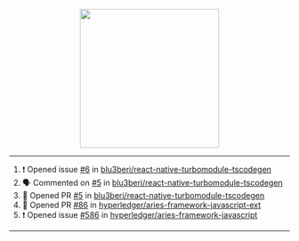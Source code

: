 <p align="center">
<img src="https://user-images.githubusercontent.com/61358536/126118557-75ac74a7-4655-4289-9a8d-e536322b7423.png" height="250" width="250"/>
</p>

---

<!--START_SECTION:activity-->
1. ❗️ Opened issue [#6](https://github.com/blu3beri/react-native-turbomodule-tscodegen/issues/6) in [blu3beri/react-native-turbomodule-tscodegen](https://github.com/blu3beri/react-native-turbomodule-tscodegen)
2. 🗣 Commented on [#5](https://github.com/blu3beri/react-native-turbomodule-tscodegen/issues/5) in [blu3beri/react-native-turbomodule-tscodegen](https://github.com/blu3beri/react-native-turbomodule-tscodegen)
3. 💪 Opened PR [#5](https://github.com/blu3beri/react-native-turbomodule-tscodegen/pull/5) in [blu3beri/react-native-turbomodule-tscodegen](https://github.com/blu3beri/react-native-turbomodule-tscodegen)
4. 💪 Opened PR [#86](https://github.com/hyperledger/aries-framework-javascript-ext/pull/86) in [hyperledger/aries-framework-javascript-ext](https://github.com/hyperledger/aries-framework-javascript-ext)
5. ❗️ Opened issue [#586](https://github.com/hyperledger/aries-framework-javascript/issues/586) in [hyperledger/aries-framework-javascript](https://github.com/hyperledger/aries-framework-javascript)
<!--END_SECTION:activity-->

---
